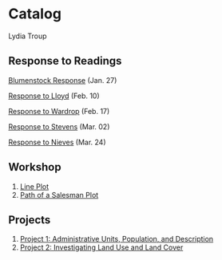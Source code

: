 # Catalog

Lydia Troup

## Response to Readings
[Blumenstock Response](https://lydiatroup.github.io/workshop/blumenstock) (Jan. 27)

[Response to Lloyd](https://lydiatroup.github.io/workshop/Lloyd) (Feb. 10)

[Response to Wardrop](https://lydiatroup.github.io/workshop/Wardrop) (Feb. 17)

[Response to Stevens](https://lydiatroup.github.io/workshop/Stevens) (Mar. 02)

[Response to Nieves](https://lydiatroup.github.io/workshop/Nieves) (Mar. 24)

## Workshop

1. [Line Plot](https://github.com/lydiatroup/workshop/blob/master/plot2.png)
2. [Path of a Salesman Plot](https://github.com/lydiatroup/workshop/blob/master/7homes_plot.png)

## Projects
1. [Project 1: Administrative Units, Population, and Description](https://lydiatroup.github.io/workshop/Project1)
2. [Project 2: Investigating Land Use and Land Cover](https://lydiatroup.github.io/workshop/Project2)

